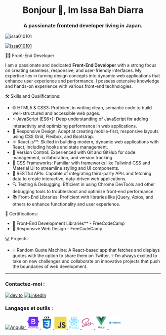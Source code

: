 <h1 align="center">Bonjour 👋, Im Issa Bah Diarra</h1>
<h3 align="center">A passionate frontend developer living in Japan.</h3>

<p align="left"> <img src="https://komarev.com/ghpvc/?username=issa010101&label=Profile%20views&color=0e75b6&style=flat" alt="issa010101" /> </p>

<p align="left"> 
  <a href="https://github.com/ryo-ma/github-profile-trophy">
    <img src="https://github-profile-trophy.vercel.app/?username=issa010101" alt="issa010101" />
  </a> 
</p>

👨‍💻 Front-End Developer

I am a passionate and dedicated **Front-End Developer** with a strong focus on creating seamless, responsive, and user-friendly interfaces. My expertise lies in turning design concepts into dynamic web applications that enhance user experience and performance. I possess extensive knowledge and hands-on experience with various front-end technologies.

🛠️ Skills and Qualifications:
- 🌐 HTML5 & CSS3: Proficient in writing clean, semantic code to build well-structured and accessible web pages.
- ⚡ JavaScript (ES6+): Deep understanding of JavaScript for adding interactivity and optimizing performance in web applications.
- 📱 Responsive Design: Adept at creating mobile-first, responsive layouts using CSS Grid, Flexbox, and Bootstrap.
- ⚛️ React.js**: Skilled in building modern, dynamic web applications with React, including hooks and state management.
- 🔗 Version Control: Experienced with Git and GitHub for code management, collaboration, and version tracking.
- 🎨 CSS Frameworks: Familiar with frameworks like Tailwind CSS and Material UI to streamline styling and UI components.
- 🔌 RESTful APIs: Capable of integrating third-party APIs and fetching data to create interactive, data-driven web applications.
- 🔍 Testing & Debugging: Efficient in using Chrome DevTools and other debugging tools to troubleshoot and optimize front-end performance.
- 📚 Front-End Libraries: Proficient with libraries like jQuery, Axios, and others to enhance functionality and user experience.

📜 Certifications:
- 🏅 Front-End Development Libraries** - FreeCodeCamp
- 🏅 Responsive Web Design - FreeCodeCamp

💻 Projects:
- 💡 Random Quote Machine: A React-based app that fetches and displays quotes with the option to share them on Twitter.
✨I’m always excited to take on new challenges and collaborate on innovative projects that push the boundaries of web development.

---
<h3 align="left">Contactez-moi :</h3>
<p align="left">
  <a href="https://dev.to/issa_bahdiarra_fd1a54f93" target="_blank">
    <img align="center" src="https://raw.githubusercontent.com/rahuldkjain/github-profile-readme-generator/master/src/images/icons/Social/devto.svg" alt="dev.to" height="30" width="40" />
  </a>
  <a href="https://linkedin.com/in/diarra-issa-bah" target="_blank">
    <img align="center" src="https://raw.githubusercontent.com/rahuldkjain/github-profile-readme-generator/master/src/images/icons/Social/linked-in-alt.svg" alt="LinkedIn" height="30" width="40" />
  </a>
</p>

<h3 align="left">Langages et outils :</h3>
<p align="left">
  <a href="https://angular.io" target="_blank" rel="noreferrer">
    <img src="https://angular.io/assets/images/logos/angular/angular.svg" alt="Angular" width="40" height="40"/>
  </a>
  <a href="https://getbootstrap.com" target="_blank" rel="noreferrer">
    <img src="https://raw.githubusercontent.com/devicons/devicon/master/icons/bootstrap/bootstrap-plain-wordmark.svg" alt="Bootstrap" width="40" height="40"/>
  </a>
  <a href="https://www.w3schools.com/css/" target="_blank" rel="noreferrer">
    <img src="https://raw.githubusercontent.com/devicons/devicon/master/icons/css3/css3-original-wordmark.svg" alt="CSS3" width="40" height="40"/>
  </a>
  <a href="https://developer.mozilla.org/fr/docs/Web/JavaScript" target="_blank" rel="noreferrer">
    <img src="https://raw.githubusercontent.com/devicons/devicon/master/icons/javascript/javascript-original.svg" alt="JavaScript" width="40" height="40"/>
  </a>
  <a href="https://reactjs.org/" target="_blank" rel="noreferrer">
    <img src="https://raw.githubusercontent.com/devicons/devicon/master/icons/react/react-original-wordmark.svg" alt="React" width="40" height="40"/>
  </a>
  <a href="https://sass-lang.com" target="_blank" rel="noreferrer">
    <img src="https://raw.githubusercontent.com/devicons/devicon/master/icons/sass/sass-original.svg" alt="Sass" width="40" height="40"/>
  </a>
  <a href="https://vuejs.org/" target="_blank" rel="noreferrer">
    <img src="https://raw.githubusercontent.com/devicons/devicon/master/icons/vuejs/vuejs-original-wordmark.svg" alt="Vue.js" width="40" height="40"/>
  </a>
  <a href="https://webpack.js.org" target="_blank" rel="noreferrer">
    <img src="https://raw.githubusercontent.com/devicons/devicon/master/icons/webpack/webpack-original-wordmark.svg" alt="Webpack" width="40" height="40"/>
  </a>
</p>
